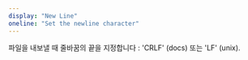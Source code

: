 ```yaml
---
display: "New Line"
oneline: "Set the newline character"
---
```


파일을 내보낼 때 줄바꿈의 끝을 지정합니다 : 'CRLF' (docs) 또는 'LF' (unix).